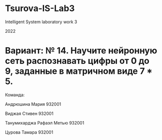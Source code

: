 # Tsurova-IS-Lab3
Intelligent System laboratory work 3

2022

# Вариант: № 14. Научите нейронную сеть распознавать цифры от 0 до 9, заданные в матричном виде 7 * 5.
Команда:

Андрюшина Мария 932001

Виджая Стивен 932001

Танумихарджа Рафаэл Метью 932001

Цурова Тамара 932001
